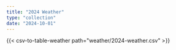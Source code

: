 ```yaml
---
title: "2024 Weather"
type: "collection"
date: "2024-10-01"
---
```


{{< csv-to-table-weather path="weather/2024-weather.csv" >}}

